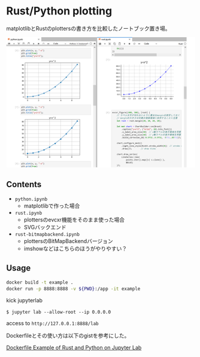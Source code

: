 # Rust/Python plotting

matplotlibとRustのplottersの書き方を比較したノートブック置き場。

![ss](fig/ss.png)

## Contents

* `python.ipynb`
  * matplotlibで作った場合
* `rust.ipynb`
  * plottersのevcxr機能をそのまま使った場合
  * SVGバックエンド
* `rust-bitmapbackend.ipynb`
  * plottersのBitMapBackendバージョン
  * imshowなどはこちらのほうがやりやすい？

## Usage

```sh
docker build -t example .
docker run -p 8888:8888 -v ${PWD}:/app -it example
```

kick jupyterlab

```
$ jupyter lab --allow-root --ip 0.0.0.0
```

access to `http://127.0.0.1:8888/lab`


Dockerfileとその使い方は以下のgistを参考にした。

[Dockerfile Example of Rust and Python on Jupyter Lab](https://gist.github.com/vaaaaanquish/1f4fad6ae58645106d78dd6c2bed3702)